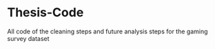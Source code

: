 # Thesis-Code
All code of the cleaning steps and future analysis steps for the gaming survey dataset
